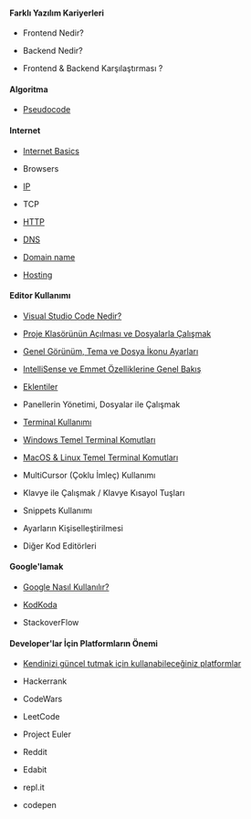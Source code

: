 
#### Farklı Yazılım Kariyerleri

- Frontend Nedir?

- Backend Nedir?

- Frontend & Backend Karşılaştırması ?

#### Algoritma

- [Pseudocode](pseudocode/)

#### Internet

- [Internet Basics](internet/)

- Browsers

- [IP](IP/)

- TCP

- [HTTP](http/)

- [DNS](DNS/)

- [Domain name](domain-name/)

- [Hosting](hosting/)




#### Editor Kullanımı

- [Visual Studio Code Nedir?](visual-studio-code-nedir/)

- [Proje Klasörünün Açılması ve Dosyalarla Çalışmak](vs-dosyalarla-calismak)

- [Genel Görünüm, Tema ve Dosya İkonu Ayarları](vs-genelgorunum/)

- [IntelliSense ve Emmet Özelliklerine Genel Bakış](vs-intellisence-emmet)

- [Eklentiler](vs-eklentiler)

- Panellerin Yönetimi, Dosyalar ile Çalışmak

- [Terminal Kullanımı](terminal-kullanimi/)

 - [Windows Temel Terminal Komutları](terminal-kullanimi)

 - [MacOS & Linux Temel Terminal Komutları](terminal-kullanimi)

- MultiCursor (Çoklu İmleç) Kullanımı

- Klavye ile Çalışmak / Klavye Kısayol Tuşları

- Snippets Kullanımı

- Ayarların Kişiselleştirilmesi

- Diğer Kod Editörleri


#### Google'lamak

- [Google Nasıl Kullanılır?](google/)

- [KodKoda](kodkoda/)

- StackoverFlow


#### Developer'lar İçin Platformların Önemi

- [Kendinizi güncel tutmak için kullanabileceğiniz platformlar](platformların-önemi/)

 - Hackerrank

 - CodeWars 

 - LeetCode 

 - Project Euler

 - Reddit

 - Edabit

 - repl.it

 - codepen

 


